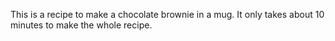 This is a recipe to make a chocolate brownie in a mug. It only takes about 10 minutes to make the whole recipe.